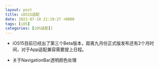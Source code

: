 ```yaml
---
layout: post
title: iOS15适配
date: 2021-07-10 21:19:27 +0800
tags: [iOS]
categories: [iOS适配]]
---
```


+ iOS15目前已经出了第三个Beta版本，距离九月份正式版发布还有2个月时间，对于App适配兼容需要提上日程。

+ 关于NavigationBar透明颜色处理